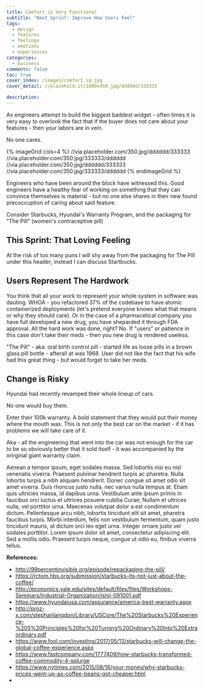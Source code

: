 ```yaml
---
title: Comfort is Very Functional
subtitle: "Next Sprint: Improve How Users Feel"
tags:
  - design
  - features
  - feelings
  - emotions
  - experiences
categories:
  - business
comments: false
toc: true
cover_index: /images/comfort.sq.jpg
cover_detail: //placehold.it/1000x450.jpg/dddddd/333333

description:
---
```


As engineers attempt to build the biggest baddest widget - often times it is very easy to overlook the fact that if the buyer does not care about your features - then your labors are in vein.

No one cares.

{% imageGrid cols=4 %}
  //via.placeholder.com/350.jpg/dddddd/333333
  //via.placeholder.com/350.jpg/333333/dddddd
  //via.placeholder.com/350.jpg/dddddd/333333
  //via.placeholder.com/350.jpg/333333/dddddd
{% endimageGrid %}


Engineers who have been around the block have witnessed this. Good engineers have a healthy fear of working on something that they can convince themselves is material - but no one else shares in their new found precoccuption of caring about said feature.

Consider Starbucks, Hyundai's Warranty Program, and the packaging for "The Pill" (women's contraceptive pill)

<!-- more --> 

## This Sprint: That Loving Feeling

At the risk of too many puns I will shy away from the packaging for The Pill under this header, instead I can discuss Startbucks. 

## Users Represent The Hardwork

You think that all your work to represent your whole system in software was dauting. WHOA - you refactored 37% of the codebase to have atomic containerized deployments (let's pretend everyone knows what that means or why they should care). Or in the case of a pharmacetical company you have full developed a new drug, you have sheparded it through FDA approval. All the hard work was done, right? No. If "users" or patience in this case don't take their meds - then you new drug is rendered useless.

"The Pill" - aka: oral birth control pill - started life as loose pills in a brown glass pill bottle - afterall at was 1968. User did not like the fact that his wife had this great thing - but would forget to take her meds.

## Change is Risky

Hyundai had recently revamped their whole lineup of cars.

No one would buy them.

Enter their 100k warranty. A bold statement that they would put their money where the mouth was. This is not only the best car on the market - if it has problems we will take care of it.

Aka - all the engineering that went into the car was not enough for the car to be so obviously better that it sold itself - it was accompanied by the orirginal giant warranty claim.

Aenean a tempor ipsum, eget sodales massa. Sed lobortis nisi eu nisl venenatis viverra. Praesent pulvinar hendrerit turpis ac pharetra. Nulla lobortis turpis a nibh aliquam hendrerit. Donec congue sit amet odio sit amet viverra. Duis rhoncus justo nulla, nec varius nulla tempus at. Etiam quis ultricies massa, id dapibus urna. Vestibulum ante ipsum primis in faucibus orci luctus et ultrices posuere cubilia Curae; Nullam et ultrices nulla, vel porttitor urna. Maecenas volutpat dolor a est condimentum dictum. Pellentesque arcu nibh, lobortis tincidunt elit sit amet, pharetra faucibus turpis. Morbi interdum, felis non vestibulum fermentum, quam justo tincidunt mauris, at dictum orci leo eget urna. Integer ornare justo vel sodales porttitor. Lorem ipsum dolor sit amet, consectetur adipiscing elit. Sed a mollis odio. Praesent turpis neque, congue ut odio eu, finibus viverra tellus.

**References:**
- http://99percentinvisible.org/episode/repackaging-the-pill/
- https://rctom.hbs.org/submission/starbucks-its-not-just-about-the-coffee/
- http://economics.yale.edu/sites/default/files/files/Workshops-Seminars/Industrial-Organization/ishii-091001.pdf
- https://www.hyundaiusa.com/assurance/america-best-warranty.aspx
- http://proz-x.com/stephanlangdon/Library/USCore/The%20Starbucks%20Experience-%205%20Principles%20for%20Turning%20Ordinary%20Into%20Extraordinary.pdf
- https://www.fool.com/investing/2017/05/13/starbucks-will-change-the-global-coffee-experience.aspx
- https://www.fastcompany.com/1777409/how-starbucks-transformed-coffee-commodity-4-splurge
- https://www.nytimes.com/2015/08/16/your-money/why-starbucks-prices-went-up-as-coffee-beans-got-cheaper.html
- 